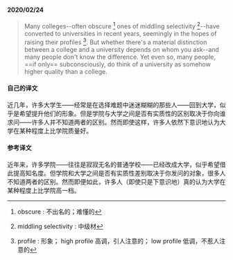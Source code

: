 #### 2020/02/24

> Many colleges--often obscure [^1] ones of middling selectivity [^2]--have converted to universities in recent years, seemingly in the hopes of raising their profiles [^3]. But whether there's a material distinction between a college and a university depends on whom you ask--and many people don't know the difference. Yet even so, many people, ==if only== subconsciously, do think of a university as somehow higher quality than a college.



#### 自己的译文

近几年，许多大学生——经常是在选择难题中迷迷糊糊的那些人——回到大学，似乎是希望提升他们的形象。但是学院与大学之间是否有实质性的区别取决于你向谁求问——许多人并不知道两者的区别。然而即使这样，许多人依然下意识地认为大学在某种程度上比学院质量好。



#### 参考译文

近年来，许多学院——往往是寂寂无名的普通学校——已经改成大学，似乎希望借此提高知名度。但学院和大学之间是否有实质性差别取决于你发问的对象，很多人不知道两者的区别。然而即便如此，许多人（即使只是下意识地）真的认为大学在某种程度上比学院高一档。



[^1]: obscure : 不出名的；难懂的
[^2]: middling selectivity : 中级材
[^3]: profile : 形象； high profile 高调，引人注意的； low profile 低调，不惹人注意的